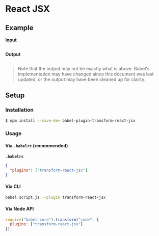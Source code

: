 # React JSX

## Example

**Input**

```js
```

**Output**

```js
```

> Note that the output may not be exactly what is above. Babel's implementation
> may have changed since this document was last updated, or the output may have
> been cleaned up for clarity.

## Setup

### Installation

```sh
$ npm install --save-dev babel-plugin-transform-react-jsx
```

### Usage

#### Via `.babelrc` (recommended)

**`.babelrc`**

```json
{
  "plugins": ["transform-react-jsx"]
}
```

#### Via CLI

```sh
babel script.js --plugin transform-react-jsx
```

#### Via Node API

```js
require("babel-core").transform("code", {
  plugins: ["transform-react-jsx"]
});
```
